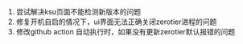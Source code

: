 1. 尝试解决ksu页面不能检测新版本的问题 2. 修复开机自启的情况下，ui界面无法正确关闭zerotier进程的问题 3. 修改github action 自动执行时，如果没有更新zerotier默认报错的问题
